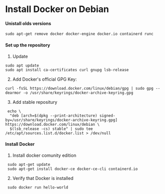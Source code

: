 # Install Docker on Debian

#### Unistall olds versions
```
sudo apt-get remove docker docker-engine docker.io containerd runc
```

#### Set up the repository

1. Update 

```
sudo apt update
sudo apt install ca-certificates curl gnupg lsb-release
```

2. Add Docker's official GPG Key:

```
curl -fsSL https://download.docker.com/linux/debian/gpg | sudo gpg --dearmor -o /usr/share/keyrings/docker-archive-keyring.gpg
```

3. Add stable repositury

```
 echo \
  "deb [arch=$(dpkg --print-architecture) signed-by=/usr/share/keyrings/docker-archive-keyring.gpg] https://download.docker.com/linux/debian \
  $(lsb_release -cs) stable" | sudo tee /etc/apt/sources.list.d/docker.list > /dev/null
```

#### Install Docker

1. Install docker comunity edition

```
 sudo apt-get update
 sudo apt-get install docker-ce docker-ce-cli containerd.io
```

2. Verify that Docker is installed

```
 sudo docker run hello-world
```

